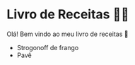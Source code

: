 # Livro de Receitas :cook:

Olá! Bem vindo ao meu livro de receitas :wave:

- Strogonoff de frango
- Pavê